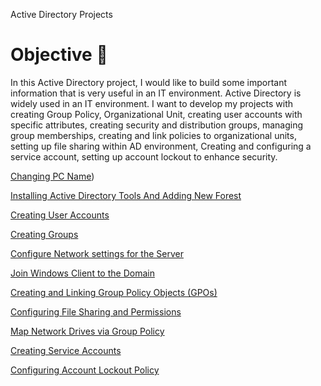 Active Directory Projects
# **Objective** 🎯

In this Active Directory project, I would like to build some important information that is very useful in an IT environment.  Active Directory is widely used in an IT environment. I want to develop my projects with creating Group Policy, Organizational Unit, creating user accounts with specific attributes, creating security and distribution groups, managing group memberships, creating and link policies to organizational units, setting up file sharing within AD environment, Creating and configuring a service account, setting up account lockout to enhance security. 

[Changing PC Name](https://github.com/idris-adbl/Changing-PC-Name))

[Installing Active Directory Tools And Adding New Forest](https://www.notion.so/Installing-Active-Directory-Tools-And-Adding-New-Forest-1de89241bc9d80c187e2cfe9d444f18d?pvs=21)

[Creating User Accounts](https://www.notion.so/Creating-User-Accounts-1df89241bc9d802cb95ae3c9b685d788?pvs=21)

[Creating Groups ](https://www.notion.so/Creating-Groups-1df89241bc9d80679b82c59b7d37741c?pvs=21)

[Configure Network settings for the Server](https://www.notion.so/Configure-Network-settings-for-the-Server-1e089241bc9d8050bda6e10a3b0cc7a3?pvs=21)

[Join Windows Client to the Domain](https://www.notion.so/Join-Windows-Client-to-the-Domain-1e089241bc9d809f92f4e8fa2097ea4e?pvs=21)

[Creating and Linking Group Policy Objects (GPOs)](https://www.notion.so/Creating-and-Linking-Group-Policy-Objects-GPOs-1e189241bc9d80108570f0791c939d4c?pvs=21)

[Configuring File Sharing and Permissions](https://www.notion.so/Configuring-File-Sharing-and-Permissions-1e189241bc9d800387b6de7fad9d9bd8?pvs=21)

[Map Network Drives via Group Policy](https://www.notion.so/Map-Network-Drives-via-Group-Policy-1e189241bc9d80809d73e6abcda8ea55?pvs=21)

[Creating Service Accounts ](https://www.notion.so/Creating-Service-Accounts-1e189241bc9d80b6b4d1e99bd993c9dd?pvs=21)

[Configuring Account Lockout Policy](https://www.notion.so/Configuring-Account-Lockout-Policy-1e189241bc9d800491f3edddb60e0bb4?pvs=21)


